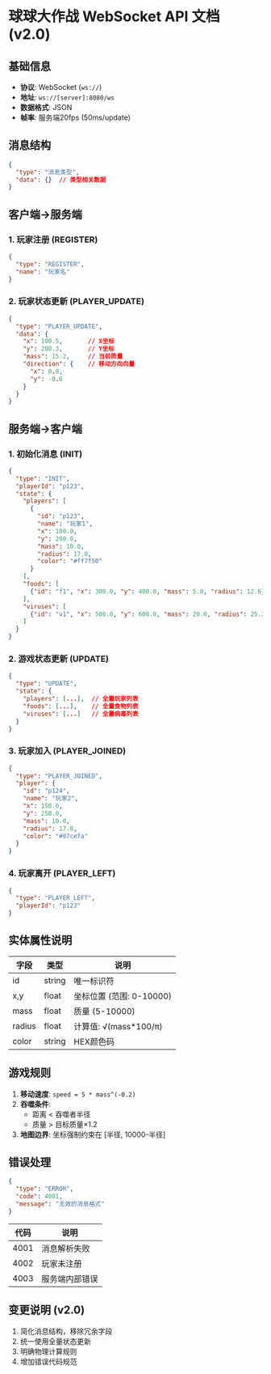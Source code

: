 # 球球大作战 WebSocket API 文档 (v2.0)

## 基础信息
- **协议**: WebSocket (`ws://`)
- **地址**: `ws://[server]:8080/ws`
- **数据格式**: JSON
- **帧率**: 服务端20fps (50ms/update)

## 消息结构
```json
{
  "type": "消息类型",
  "data": {}  // 类型相关数据
}
```

## 客户端→服务端

### 1. 玩家注册 (REGISTER)
```json
{
  "type": "REGISTER",
  "name": "玩家名"
}
```

### 2. 玩家状态更新 (PLAYER_UPDATE)
```json
{
  "type": "PLAYER_UPDATE",
  "data": {
    "x": 100.5,       // X坐标
    "y": 200.3,       // Y坐标
    "mass": 15.2,     // 当前质量
    "direction": {    // 移动方向向量
      "x": 0.8,
      "y": -0.6
    }
  }
}
```

## 服务端→客户端

### 1. 初始化消息 (INIT)
```json
{
  "type": "INIT",
  "playerId": "p123",
  "state": {
    "players": [
      {
        "id": "p123",
        "name": "玩家1",
        "x": 100.0,
        "y": 200.0,
        "mass": 10.0,
        "radius": 17.8,
        "color": "#ff7f50"
      }
    ],
    "foods": [
      {"id": "f1", "x": 300.0, "y": 400.0, "mass": 5.0, "radius": 12.6}
    ],
    "viruses": [
      {"id": "v1", "x": 500.0, "y": 600.0, "mass": 20.0, "radius": 25.2}
    ]
  }
}
```

### 2. 游戏状态更新 (UPDATE)
```json
{
  "type": "UPDATE",
  "state": {
    "players": [...],  // 全量玩家列表
    "foods": [...],    // 全量食物列表
    "viruses": [...]   // 全量病毒列表
  }
}
```

### 3. 玩家加入 (PLAYER_JOINED)
```json
{
  "type": "PLAYER_JOINED",
  "player": {
    "id": "p124",
    "name": "玩家2",
    "x": 150.0,
    "y": 250.0,
    "mass": 10.0,
    "radius": 17.8,
    "color": "#87cefa"
  }
}
```

### 4. 玩家离开 (PLAYER_LEFT)
```json
{
  "type": "PLAYER_LEFT",
  "playerId": "p123"
}
```

## 实体属性说明
| 字段    | 类型   | 说明                          |
|---------|--------|-----------------------------|
| id      | string | 唯一标识符                     |
| x,y     | float  | 坐标位置 (范围: 0-10000)       |
| mass    | float  | 质量 (5-10000)               |
| radius  | float  | 计算值: √(mass*100/π)         |
| color   | string | HEX颜色码                     |

## 游戏规则
1. **移动速度**: `speed = 5 * mass^(-0.2)`
2. **吞噬条件**: 
   - 距离 < 吞噬者半径
   - 质量 > 目标质量×1.2
3. **地图边界**: 坐标强制约束在 [半径, 10000-半径]

## 错误处理
```json
{
  "type": "ERROR",
  "code": 4001,
  "message": "无效的消息格式"
}
```
| 代码 | 说明                 |
|------|---------------------|
| 4001 | 消息解析失败          |
| 4002 | 玩家未注册           |
| 4003 | 服务端内部错误        |

## 变更说明 (v2.0)
1. 简化消息结构，移除冗余字段
2. 统一使用全量状态更新
3. 明确物理计算规则
4. 增加错误代码规范
